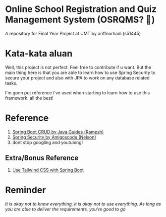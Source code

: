 # Online School Registration and Quiz Management System (OSRQMS? :thinking:)
A repository for Final Year Project at UMT by ariffnorhadi (s51445)

# Kata-kata aluan

Well, this project is not perfect. Feel free to contribute if u want. But the main thing here is that you are able
to learn how to use Spring Security to secure your project and also with JPA to work on any database related tasks.

I'm gonn put reference i've used when starting to learn how to use this framework. all the best!

# Reference
1. [Spring Boot CRUD by Java Guides (Ramesh)](https://www.youtube.com/watch?v=_5sAmaRJd2c&t=3410s)
2. [Spring Security by Amigoscode (Nelson)](https://www.youtube.com/watch?v=her_7pa0vrg)
3. dont stop googling and youtubing!

## Extra/Bonus Reference
1. [Use Tailwind CSS with Spring Boot](https://www.wimdeblauwe.com/blog/2020/02/17/using-tailwind-css-with-spring-boot-and-thymeleaf/)

# Reminder
*It is okay not to know everything, it is okay not to use everything. As long as you are able to deliver 
the requirements, you're good to go*
